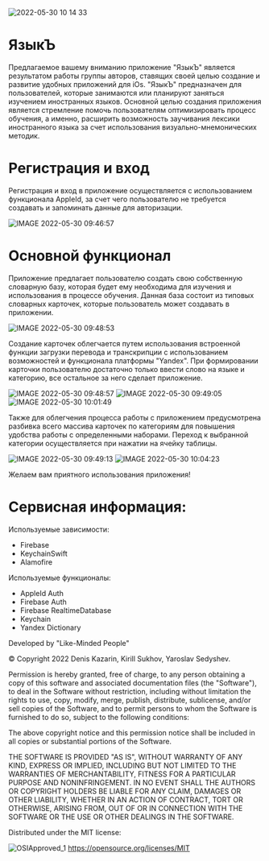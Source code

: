 ![2022-05-30 10 14 33](https://user-images.githubusercontent.com/79941275/170937631-ae1dd901-e373-47a4-9f4c-895265a16a36.jpg)
# ЯзыкЪ

Предлагаемое вашему вниманию приложение "ЯзыкЪ" является результатом работы группы авторов, ставящих своей целью создание и развитие удобных приложений для iOs.
"ЯзыкЪ" предназначен для пользователей, которые занимаются или планируют заняться изучением иностранных языков.
Основной целью создания приложения является стремление помочь пользователям оптимизировать процесс обучения, а именно, расширить возможность заучивания лексики иностранного языка за счет использования визуально-мнемонических методик.

# Регистрация и вход
Регистрация и вход в приложение осуществляется с использованием функционала AppleId, за счет чего пользователю не требуется создавать и запоминать данные для авторизации.

![IMAGE 2022-05-30 09:46:57](https://user-images.githubusercontent.com/79941275/170934192-2eaaa442-8b71-42bb-ad48-8a380f2e0c61.jpg)

# Основной функционал
Приложение предлагает пользователю создать свою собственную словарную базу, которая будет ему необходима для изучения и использования в процессе обучения.
Данная база состоит из типовых словарных карточек, которые пользователь может создавать в приложении.

![IMAGE 2022-05-30 09:48:53](https://user-images.githubusercontent.com/79941275/170934365-8fb1fe44-aebc-4d8a-bf28-e7cf4141e777.jpg)

Создание карточек облегчается путем использования встроенной функции загрузки перевода и транскрипции с использованием возможностей и функционала платформы "Yandex". При формировании карточки пользователю достаточно только ввести слово на языке и категорию, все остальное за него сделает приложение.

![IMAGE 2022-05-30 09:48:57](https://user-images.githubusercontent.com/79941275/170934956-989cbd23-5b42-470b-8c33-123c151e712d.jpg)
![IMAGE 2022-05-30 09:49:05](https://user-images.githubusercontent.com/79941275/170935185-6957a2d6-fd64-4200-84aa-dc312cb717af.jpg)
![IMAGE 2022-05-30 10:01:49](https://user-images.githubusercontent.com/79941275/170935437-a882d090-7324-493b-af18-7e03f3a98754.jpg)

Также для облегчения процесса работы с приложением предусмотрена разбивка всего массива карточек по категориям для повышения удобства работы с определенными наборами. Переход к выбранной категории осуществляется при нажатии на ячейку таблицы.

![IMAGE 2022-05-30 09:49:13](https://user-images.githubusercontent.com/79941275/170935602-83c92787-a041-4413-82a3-13fd8ea40784.jpg)
![IMAGE 2022-05-30 10:04:23](https://user-images.githubusercontent.com/79941275/170935837-74f6f070-3eab-4901-8d48-1ff9034730d4.jpg)

Желаем вам приятного использования приложения!

# Сервисная информация:
Используемые зависимости:
- Firebase
- KeychainSwift
- Alamofire

Используемые функционалы:
- AppleId Auth
- Firebase Auth
- Firebase RealtimeDatabase
- Keychain
- Yandex Dictionary

Developed by "Like-Minded People"

© Copyright 2022 Denis Kazarin, Kirill Sukhov, Yaroslav Sedyshev.

Permission is hereby granted, free of charge, to any person obtaining a copy of this software and associated documentation files (the "Software"), to deal in the Software without restriction, including without limitation the rights to use, copy, modify, merge, publish, distribute, sublicense, and/or sell copies of the Software, and to permit persons to whom the Software is furnished to do so, subject to the following conditions:

The above copyright notice and this permission notice shall be included in all copies or substantial portions of the Software.

THE SOFTWARE IS PROVIDED "AS IS", WITHOUT WARRANTY OF ANY KIND, EXPRESS OR IMPLIED, INCLUDING BUT NOT LIMITED TO THE WARRANTIES OF MERCHANTABILITY, FITNESS FOR A PARTICULAR PURPOSE AND NONINFRINGEMENT. IN NO EVENT SHALL THE AUTHORS OR COPYRIGHT HOLDERS BE LIABLE FOR ANY CLAIM, DAMAGES OR OTHER LIABILITY, WHETHER IN AN ACTION OF CONTRACT, TORT OR OTHERWISE, ARISING FROM, OUT OF OR IN CONNECTION WITH THE SOFTWARE OR THE USE OR OTHER DEALINGS IN THE SOFTWARE.

Distributed under the MIT license:

![OSIApproved_1](https://user-images.githubusercontent.com/79941275/170940288-8cc2c2ae-ad9f-4228-83eb-8b32de0239a3.png)
https://opensource.org/licenses/MIT


